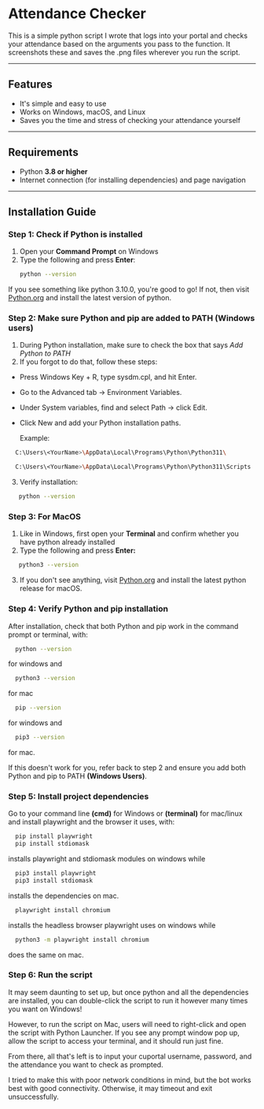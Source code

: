# Attendance Checker

This is a simple python script I wrote that logs into your portal and checks your attendance based on the arguments you pass to the function. It screenshots these and saves the .png files wherever you run the script. 

---

## Features

- It's simple and easy to use
- Works on Windows, macOS, and Linux
- Saves you the time and stress of checking your attendance yourself 

---

## Requirements
- Python **3.8 or higher**  
- Internet connection (for installing dependencies) and page navigation

---

## Installation Guide

### Step 1: Check if Python is installed

1. Open your **Command Prompt** on Windows
2. Type the following and press **Enter**:
   ```bash
   python --version

If you see something like python 3.10.0, you're good to go! If not, then visit [Python.org](https://www.python.org/downloads/) and install the latest version of python.

### Step 2: Make sure Python and pip are added to PATH (Windows users)

1. During Python installation, make sure to check the box that says *Add Python to PATH*
2. If you forgot to do that, follow these steps:

- Press Windows Key + R, type sysdm.cpl, and hit Enter.

- Go to the Advanced tab → Environment Variables.

- Under System variables, find and select Path → click Edit.

- Click New and add your Python installation paths.

  Example:

```bash
  C:\Users\<YourName>\AppData\Local\Programs\Python\Python311\
```
  
```bash
  C:\Users\<YourName>\AppData\Local\Programs\Python\Python311\Scripts
```


3. Verify installation:
```bash
   python --version
```

### Step 3: For MacOS

1. Like in Windows, first open your **Terminal** and confirm whether you have python already installed
2. Type the following and press **Enter:**
```bash
   python3 --version
```
3. If you don't see anything, visit [Python.org](https://www.python.org/downloads/macos/) and install the latest python release for macOS.

### Step 4: Verify Python and pip installation

After installation, check that both Python and pip work in the command prompt or terminal, with:

```bash
  python --version
``` 
for windows and 

```bash
  python3 --version
``` 
for mac

```bash
  pip --version
``` 
for windows and 

```bash
  pip3 --version
``` 
for mac.

If this doesn't work for you, refer back to step 2 and ensure you add both Python and pip to PATH **(Windows Users)**.

### Step 5: Install project dependencies

Go to your command line **(cmd)** for Windows or **(terminal)** for mac/linux and install playwright and the browser it uses, with:

```bash
  pip install playwright
  pip install stdiomask
``` 
installs playwright and stdiomask modules on windows while 
```bash
  pip3 install playwright
  pip3 install stdiomask
``` 
installs the dependencies on mac.

```bash
  playwright install chromium
``` 
installs the headless browser playwright uses on windows while 
```bash
  python3 -m playwright install chromium
``` 
does the same on mac.

### Step 6: Run the script

It may seem daunting to set up, but once python and all the dependencies are installed, you can double-click the script to run it however many times you want on Windows!

However, to run the script on Mac, users will need to right-click and open the script with Python Launcher. If you see any prompt window pop up, allow the script to access your terminal, and it should run just fine.

From there, all that's left is to input your cuportal username, password, and the attendance you want to check as prompted. 


I tried to make this with poor network conditions in mind, but the bot works best with good connectivity. Otherwise, it may timeout and exit unsuccessfully.


